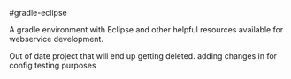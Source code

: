 #gradle-eclipse

A gradle environment with Eclipse and other helpful resources available for webservice development.


Out of date project that will end up getting deleted.  adding changes in for config testing purposes